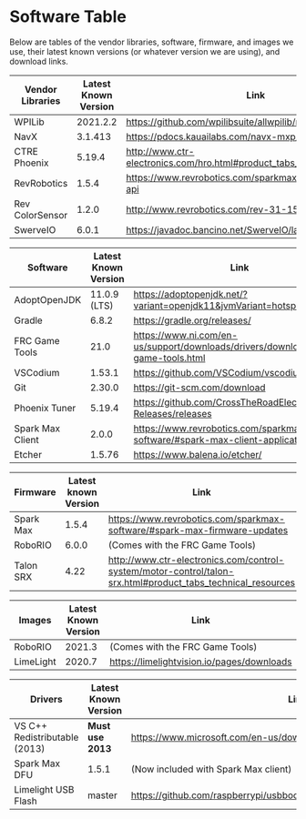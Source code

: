 # Software Table
Below are tables of the vendor libraries, software, firmware, and images we use, their latest known versions (or whatever version we are using), and download links. 

| Vendor Libraries | Latest Known Version | Link |
|------------------|----------------------|------|
| WPILib           | 2021.2.2             | https://github.com/wpilibsuite/allwpilib/releases
| NavX             | 3.1.413              | https://pdocs.kauailabs.com/navx-mxp/software/ 
| CTRE Phoenix     | 5.19.4               | http://www.ctr-electronics.com/hro.html#product_tabs_technical_resources
| RevRobotics      | 1.5.4                | https://www.revrobotics.com/sparkmax-software/#java-api 
| Rev ColorSensor  | 1.2.0                | http://www.revrobotics.com/rev-31-1557/
| SwerveIO         | 6.0.1                | https://javadoc.bancino.net/SwerveIO/latest

| Software         | Latest Known Version | Link |
|------------------|----------------------|------|
| AdoptOpenJDK     | 11.0.9 (LTS)         | https://adoptopenjdk.net/?variant=openjdk11&jvmVariant=hotspot
| Gradle           | 6.8.2                | https://gradle.org/releases/
| FRC Game Tools   | 21.0                 | https://www.ni.com/en-us/support/downloads/drivers/download.frc-game-tools.html
| VSCodium         | 1.53.1               | https://github.com/VSCodium/vscodium/releases
| Git              | 2.30.0               | https://git-scm.com/download
| Phoenix Tuner    | 5.19.4               | https://github.com/CrossTheRoadElec/Phoenix-Releases/releases
| Spark Max Client | 2.0.0                | https://www.revrobotics.com/sparkmax-software/#spark-max-client-application
| Etcher           | 1.5.76               | https://www.balena.io/etcher/

| Firmware  | Latest known Version | Link |
|-----------|----------------------|------|
| Spark Max | 1.5.4                | https://www.revrobotics.com/sparkmax-software/#spark-max-firmware-updates
| RoboRIO   | 6.0.0                | (Comes with the FRC Game Tools)
| Talon SRX | 4.22                 | http://www.ctr-electronics.com/control-system/motor-control/talon-srx.html#product_tabs_technical_resources

| Images    | Latest Known Version | Link |
|-----------|----------------------|------|
| RoboRIO   | 2021.3               | (Comes with the FRC Game Tools)
| LimeLight | 2020.7               | https://limelightvision.io/pages/downloads

| Drivers                       | Latest Known Version | Link |
|-------------------------------|----------------------|------|
| VS C++ Redistributable (2013) | **Must use 2013**    | https://www.microsoft.com/en-us/download/details.aspx?id=40784
| Spark Max DFU                 | 1.5.1                | (Now included with Spark Max client)
| Limelight USB Flash           | master               | https://github.com/raspberrypi/usbboot/raw/master/win32/rpiboot_setup.exe

